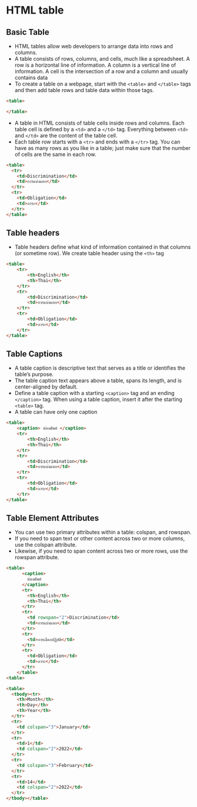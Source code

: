 # HTML table 

## Basic Table
* HTML tables allow web developers to arrange data into rows and columns.
* A table consists of rows, columns, and cells, much like a spreadsheet. A row is a horizontal line of information. A column is a vertical line of information. A cell is the intersection of a row and a column and usually contains data
* To create a table on a webpage, start with the `<table>` and `</table>` tags and then add table rows and table data within those tags. 

```html
<table>

</table>
```
* A table in HTML consists of table cells inside rows and columns. Each table cell is defined by a `<td>` and a `</td>` tag. Everything between `<td>` and `</td>` are the content of the table cell.
* Each table row starts with a `<tr>` and ends with a `</tr>` tag. You can have as many rows as you like in a table; just make sure that the number of cells are the same in each row.

```html
<table>
  <tr>
    <td>Discrimination</td>
    <td>การแบ่งแยก</td>
  </tr>
  <tr>
    <td>Obligation</td>
    <td>ภาระ</td>
  </tr>
</table>
```

## Table headers
* Table headers define what kind of information contained in that columns (or sometime row). We create table header using the `<th>` tag

```html
<table>
    <tr>
        <th>English</th>
        <th>Thai</th>
    </tr>
    <tr>
        <td>Discrimination</td>
        <td>การแบ่งแยก</td>
    </tr>
    <tr>
        <td>Obligation</td>
        <td>ภาระ</td>
    </tr>
</table>
```

## Table Captions
* A table caption is descriptive text that serves as a title or identifies the table’s purpose. 
* The table caption text appears above a table, spans its length, and is center-aligned by default. 
* Define a table caption with a starting `<caption>` tag and an ending `</caption>` tag. When using a table caption, insert it after the starting `<table>` tag.
* A table can have only one caption
```html
<table>
    <caption> ท่องศัพท์ </caption>
    <tr>
        <th>English</th>
        <th>Thai</th>
    </tr>
    <tr>
        <td>Discrimination</td>
        <td>การแบ่งแยก</td>
    </tr>
    <tr>
        <td>Obligation</td>
        <td>ภาระ</td>
    </tr>
</table>
```
## Table Element Attributes
* You can use two primary attributes within a table:  colspan, and rowspan.
* If you need to span text or other content across two or more columns, use the
colspan attribute. 
* Likewise, if you need to span content across two or more rows, use the rowspan
attribute.
```html
<table>
      <caption>
        ท่องศัพท์
      </caption>
      <tr>
        <th>English</th>
        <th>Thai</th>
      </tr>
      <tr>
        <td rowspan="2">Discrimination</td>
        <td>การแบ่งแยก</td>
      </tr>
      <tr>
        <td>การเลือกปฏิบัติ</td>
      </tr>
      <tr>
        <td>Obligation</td>
        <td>ภาระ</td>
      </tr>
    </table>
<table>
```

```html
<table>
  <tbody><tr>
    <th>Month</th>
    <th>Day</th>
    <th>Year</th>
  </tr>
  <tr>
    <td colspan="3">January</td>
  </tr>
  <tr>
    <td>1</td>
    <td colspan="2">2022</td>
  </tr>
  <tr>
    <td colspan="3">February</td>
  </tr>
  <tr>
    <td>14</td>
    <td colspan="2">2022</td>
  </tr>
</tbody></table>
```